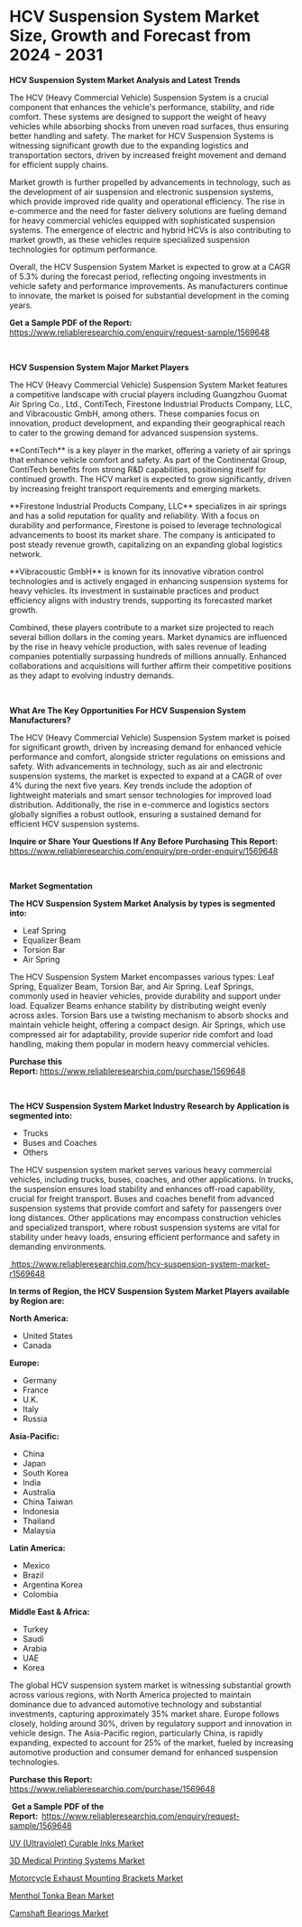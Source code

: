 <p><h1>HCV Suspension System Market Size, Growth and Forecast from 2024 - 2031</h1></p><p><strong>HCV Suspension System Market Analysis and Latest Trends</strong></p>
<p><p>The HCV (Heavy Commercial Vehicle) Suspension System is a crucial component that enhances the vehicle's performance, stability, and ride comfort. These systems are designed to support the weight of heavy vehicles while absorbing shocks from uneven road surfaces, thus ensuring better handling and safety. The market for HCV Suspension Systems is witnessing significant growth due to the expanding logistics and transportation sectors, driven by increased freight movement and demand for efficient supply chains.</p><p>Market growth is further propelled by advancements in technology, such as the development of air suspension and electronic suspension systems, which provide improved ride quality and operational efficiency. The rise in e-commerce and the need for faster delivery solutions are fueling demand for heavy commercial vehicles equipped with sophisticated suspension systems. The emergence of electric and hybrid HCVs is also contributing to market growth, as these vehicles require specialized suspension technologies for optimum performance.</p><p>Overall, the HCV Suspension System Market is expected to grow at a CAGR of 5.3% during the forecast period, reflecting ongoing investments in vehicle safety and performance improvements. As manufacturers continue to innovate, the market is poised for substantial development in the coming years.</p></p>
<p><strong>Get a Sample PDF of the Report:&nbsp;</strong> <a href="https://www.reliableresearchiq.com/enquiry/request-sample/1569648?utm_campaign=1141&utm_medium=2&utm_source=Github&utm_content=ia&utm_term=14102024&utm_id=hcv-suspension-system">https://www.reliableresearchiq.com/enquiry/request-sample/1569648</a></p>
<p>&nbsp;</p>
<p><strong>HCV Suspension System Major Market Players</strong></p>
<p><p>The HCV (Heavy Commercial Vehicle) Suspension System Market features a competitive landscape with crucial players including Guangzhou Guomat Air Spring Co., Ltd., ContiTech, Firestone Industrial Products Company, LLC, and Vibracoustic GmbH, among others. These companies focus on innovation, product development, and expanding their geographical reach to cater to the growing demand for advanced suspension systems.</p><p>**ContiTech** is a key player in the market, offering a variety of air springs that enhance vehicle comfort and safety. As part of the Continental Group, ContiTech benefits from strong R&D capabilities, positioning itself for continued growth. The HCV market is expected to grow significantly, driven by increasing freight transport requirements and emerging markets.</p><p>**Firestone Industrial Products Company, LLC** specializes in air springs and has a solid reputation for quality and reliability. With a focus on durability and performance, Firestone is poised to leverage technological advancements to boost its market share. The company is anticipated to post steady revenue growth, capitalizing on an expanding global logistics network.</p><p>**Vibracoustic GmbH** is known for its innovative vibration control technologies and is actively engaged in enhancing suspension systems for heavy vehicles. Its investment in sustainable practices and product efficiency aligns with industry trends, supporting its forecasted market growth.</p><p>Combined, these players contribute to a market size projected to reach several billion dollars in the coming years. Market dynamics are influenced by the rise in heavy vehicle production, with sales revenue of leading companies potentially surpassing hundreds of millions annually. Enhanced collaborations and acquisitions will further affirm their competitive positions as they adapt to evolving industry demands.</p></p>
<p>&nbsp;</p>
<p><strong>What Are The Key Opportunities For HCV Suspension System Manufacturers?</strong></p>
<p><p>The HCV (Heavy Commercial Vehicle) Suspension System market is poised for significant growth, driven by increasing demand for enhanced vehicle performance and comfort, alongside stricter regulations on emissions and safety. With advancements in technology, such as air and electronic suspension systems, the market is expected to expand at a CAGR of over 4% during the next five years. Key trends include the adoption of lightweight materials and smart sensor technologies for improved load distribution. Additionally, the rise in e-commerce and logistics sectors globally signifies a robust outlook, ensuring a sustained demand for efficient HCV suspension systems.</p></p>
<p><strong>Inquire or Share Your Questions If Any Before Purchasing This Report:</strong> <a href="https://www.reliableresearchiq.com/enquiry/pre-order-enquiry/1569648?utm_campaign=1141&utm_medium=2&utm_source=Github&utm_content=ia&utm_term=14102024&utm_id=hcv-suspension-system">https://www.reliableresearchiq.com/enquiry/pre-order-enquiry/1569648</a></p>
<p>&nbsp;</p>
<p><strong>Market Segmentation</strong></p>
<p><strong>The HCV Suspension System Market Analysis by types is segmented into:</strong></p>
<p><ul><li>Leaf Spring</li><li>Equalizer Beam</li><li>Torsion Bar</li><li>Air Spring</li></ul></p>
<p><p>The HCV Suspension System Market encompasses various types: Leaf Spring, Equalizer Beam, Torsion Bar, and Air Spring. Leaf Springs, commonly used in heavier vehicles, provide durability and support under load. Equalizer Beams enhance stability by distributing weight evenly across axles. Torsion Bars use a twisting mechanism to absorb shocks and maintain vehicle height, offering a compact design. Air Springs, which use compressed air for adaptability, provide superior ride comfort and load handling, making them popular in modern heavy commercial vehicles.</p></p>
<p><strong>Purchase this Report:&nbsp;</strong><a href="https://www.reliableresearchiq.com/purchase/1569648?utm_campaign=1141&utm_medium=2&utm_source=Github&utm_content=ia&utm_term=14102024&utm_id=hcv-suspension-system">https://www.reliableresearchiq.com/purchase/1569648</a></p>
<p>&nbsp;</p>
<p><strong>The HCV Suspension System Market Industry Research by Application is segmented into:</strong></p>
<p><ul><li>Trucks</li><li>Buses and Coaches</li><li>Others</li></ul></p>
<p><p>The HCV suspension system market serves various heavy commercial vehicles, including trucks, buses, coaches, and other applications. In trucks, the suspension ensures load stability and enhances off-road capability, crucial for freight transport. Buses and coaches benefit from advanced suspension systems that provide comfort and safety for passengers over long distances. Other applications may encompass construction vehicles and specialized transport, where robust suspension systems are vital for stability under heavy loads, ensuring efficient performance and safety in demanding environments.</p></p>
<p><a href="https://www.reliableresearchiq.com/hcv-suspension-system-market-r1569648?utm_campaign=1141&utm_medium=2&utm_source=Github&utm_content=ia&utm_term=14102024&utm_id=hcv-suspension-system">&nbsp;https://www.reliableresearchiq.com/hcv-suspension-system-market-r1569648</a></p>
<p><strong>In terms of Region, the HCV Suspension System Market Players available by Region are:</strong></p>
<p>
    <p> <strong> North America: </strong>
        <ul>
            <li>United States</li>
            <li>Canada</li>
        </ul>
        </p> 
    <p> <strong> Europe: </strong>
        <ul>
            <li>Germany</li>
            <li>France</li>
            <li>U.K.</li>
            <li>Italy</li>
            <li>Russia</li>
        </ul>
        </p> 
    <p> <strong> Asia-Pacific: </strong>
        <ul>
            <li>China</li>
            <li>Japan</li>
            <li>South Korea</li>
            <li>India</li>
            <li>Australia</li>
            <li>China Taiwan</li>
            <li>Indonesia</li>
            <li>Thailand</li>
            <li>Malaysia</li>
        </ul>
        </p> 
    <p> <strong> Latin America: </strong>
        <ul>
            <li>Mexico</li>
            <li>Brazil</li>
            <li>Argentina Korea</li>
            <li>Colombia</li>
        </ul>
        </p> 
    <p> <strong> Middle East & Africa: </strong>
        <ul>
            <li>Turkey</li>
            <li>Saudi</li>
            <li>Arabia</li>
            <li>UAE</li>
            <li>Korea</li>
        </ul>
    </p>
    </p>
<p><p>The global HCV suspension system market is witnessing substantial growth across various regions, with North America projected to maintain dominance due to advanced automotive technology and substantial investments, capturing approximately 35% market share. Europe follows closely, holding around 30%, driven by regulatory support and innovation in vehicle design. The Asia-Pacific region, particularly China, is rapidly expanding, expected to account for 25% of the market, fueled by increasing automotive production and consumer demand for enhanced suspension technologies.</p></p>
<p><strong>Purchase this Report: </strong><a href="https://www.reliableresearchiq.com/purchase/1569648?utm_campaign=1141&utm_medium=2&utm_source=Github&utm_content=ia&utm_term=14102024&utm_id=hcv-suspension-system">https://www.reliableresearchiq.com/purchase/1569648</a></p>
<p>&nbsp;<strong>Get a Sample PDF of the Report:&nbsp;&nbsp;</strong><a href="https://www.reliableresearchiq.com/enquiry/request-sample/1569648?utm_campaign=1141&utm_medium=2&utm_source=Github&utm_content=ia&utm_term=14102024&utm_id=hcv-suspension-system">https://www.reliableresearchiq.com/enquiry/request-sample/1569648</a></p>
<p><strong></strong></p>
<p><p><a href="https://www.linkedin.com/pulse/global-uv-ultraviolet-curable-inks-market-share-growth-opportunities-6alac?trk=public_post_embed_feed-article-content&utm_campaign=1141&utm_medium=2&utm_source=Github&utm_content=ia&utm_term=14102024&utm_id=hcv-suspension-system">UV (Ultraviolet) Curable Inks Market</a></p><p><a href="https://www.linkedin.com/pulse/pioneering-growth-analyzing-global-3d-medical-printing-slkte?utm_campaign=1141&utm_medium=2&utm_source=Github&utm_content=ia&utm_term=14102024&utm_id=hcv-suspension-system">3D Medical Printing Systems Market</a></p><p><a href="https://github.com/connerzahlerb92c/Market-Research-Report-List-1/blob/main/motorcycle-exhaust-mounting-brackets-market.md?utm_campaign=1141&utm_medium=2&utm_source=Github&utm_content=ia&utm_term=14102024&utm_id=hcv-suspension-system">Motorcycle Exhaust Mounting Brackets Market</a></p><p><a href="https://www.linkedin.com/pulse/global-menthol-tonka-bean-market-status-2024-2031-snlgc?trk=public_post_embed_feed-article-content&utm_campaign=1141&utm_medium=2&utm_source=Github&utm_content=ia&utm_term=14102024&utm_id=hcv-suspension-system">Menthol Tonka Bean Market</a></p><p><a href="https://github.com/erskinemm93/Market-Research-Report-List-1/blob/main/camshaft-bearings-market.md?utm_campaign=1141&utm_medium=2&utm_source=Github&utm_content=ia&utm_term=14102024&utm_id=hcv-suspension-system">Camshaft Bearings Market</a></p></p>